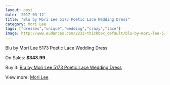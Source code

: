 ```yaml
---
layout: post
date: '2017-03-12'
title: "Blu by Mori Lee 5173 Poetic Lace Wedding Dress"
category: Mori Lee
tags: ["dresses","unique","wedding","crazy","lace"]
image: http://www.eudances.com/2233-thickbox_default/blu-by-mori-lee-5173-poetic-lace-wedding-dress.jpg
---
```

Blu by Mori Lee 5173 Poetic Lace Wedding Dress

On Sales: **$343.99**
<a href="https://www.eudances.com/en/mori-lee/747-blu-by-mori-lee-5173-poetic-lace-wedding-dress.html"><amp-img layout="responsive" width="600" height="600" src="//www.eudances.com/2233-thickbox_default/blu-by-mori-lee-5173-poetic-lace-wedding-dress.jpg" alt="Blu by Mori Lee 5173 Poetic Lace Wedding Dress 0" /></a>
<a href="https://www.eudances.com/en/mori-lee/747-blu-by-mori-lee-5173-poetic-lace-wedding-dress.html"><amp-img layout="responsive" width="600" height="600" src="//www.eudances.com/2236-thickbox_default/blu-by-mori-lee-5173-poetic-lace-wedding-dress.jpg" alt="Blu by Mori Lee 5173 Poetic Lace Wedding Dress 1" /></a>
<a href="https://www.eudances.com/en/mori-lee/747-blu-by-mori-lee-5173-poetic-lace-wedding-dress.html"><amp-img layout="responsive" width="600" height="600" src="//www.eudances.com/2235-thickbox_default/blu-by-mori-lee-5173-poetic-lace-wedding-dress.jpg" alt="Blu by Mori Lee 5173 Poetic Lace Wedding Dress 2" /></a>
<a href="https://www.eudances.com/en/mori-lee/747-blu-by-mori-lee-5173-poetic-lace-wedding-dress.html"><amp-img layout="responsive" width="600" height="600" src="//www.eudances.com/2234-thickbox_default/blu-by-mori-lee-5173-poetic-lace-wedding-dress.jpg" alt="Blu by Mori Lee 5173 Poetic Lace Wedding Dress 3" /></a>

Buy it: [Blu by Mori Lee 5173 Poetic Lace Wedding Dress](https://www.eudances.com/en/mori-lee/747-blu-by-mori-lee-5173-poetic-lace-wedding-dress.html "Blu by Mori Lee 5173 Poetic Lace Wedding Dress")

View more: [Mori Lee](https://www.eudances.com/en/9-mori-lee "Mori Lee")